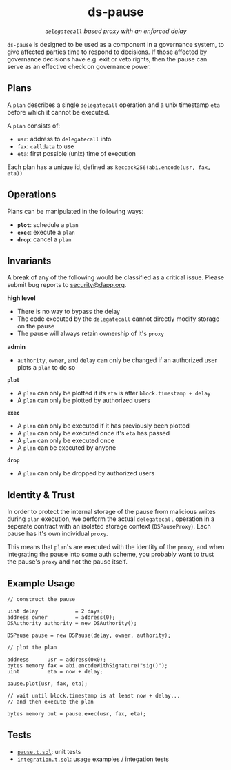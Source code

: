 <h1 align="center">
ds-pause
</h1>

<p align="center">
<i><code>delegatecall</code> based proxy with an enforced delay</i>
</p>

`ds-pause` is designed to be used as a component in a governance system, to give affected parties
time to respond to decisions. If those affected by governance decisions have e.g. exit or veto
rights, then the pause can serve as an effective check on governance power.

## Plans

A `plan` describes a single `delegatecall` operation and a unix timestamp `eta` before which it
cannot be executed.

A `plan` consists of:

- `usr`: address to `delegatecall` into
- `fax`: `calldata` to use
- `eta`: first possible (unix) time of execution

Each plan has a unique id, defined as `keccack256(abi.encode(usr, fax, eta))`

## Operations

Plans can be manipulated in the following ways:

- **`plot`**: schedule a `plan`
- **`exec`**: execute a `plan`
- **`drop`**: cancel a `plan`

## Invariants

A break of any of the following would be classified as a critical issue. Please submit bug reports
to security@dapp.org.

**high level**
- There is no way to bypass the delay
- The code executed by the `delegatecall` cannot directly modify storage on the pause
- The pause will always retain ownership of it's `proxy`

**admin**
- `authority`, `owner`, and `delay` can only be changed if an authorized user plots a `plan` to do so

**`plot`**
- A `plan` can only be plotted if its `eta` is after `block.timestamp + delay`
- A `plan` can only be plotted by authorized users

**`exec`**
- A `plan` can only be executed if it has previously been plotted
- A `plan` can only be executed once it's `eta` has passed
- A `plan` can only be executed once
- A `plan` can be executed by anyone

**`drop`**
- A `plan` can only be dropped by authorized users

## Identity & Trust

In order to protect the internal storage of the pause from malicious writes during `plan` execution,
we perform the actual `delegatecall` operation in a seperate contract with an isolated storage
context (`DSPauseProxy`). Each pause has it's own individual `proxy`.

This means that `plan`'s are executed with the identity of the `proxy`, and when integrating the
pause into some auth scheme, you probably want to trust the pause's `proxy` and not the pause
itself.

## Example Usage

```solidity
// construct the pause

uint delay            = 2 days;
address owner         = address(0);
DSAuthority authority = new DSAuthority();

DSPause pause = new DSPause(delay, owner, authority);

// plot the plan

address      usr = address(0x0);
bytes memory fax = abi.encodeWithSignature("sig()");
uint         eta = now + delay;

pause.plot(usr, fax, eta);
```

```solidity
// wait until block.timestamp is at least now + delay...
// and then execute the plan

bytes memory out = pause.exec(usr, fax, eta);
```

## Tests

- [`pause.t.sol`](./pause.t.sol): unit tests
- [`integration.t.sol`](./integration.t.sol): usage examples / integation tests

